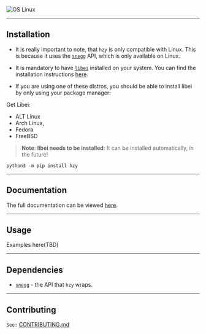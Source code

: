 
![OS Linux](https://img.shields.io/badge/OS-Linux-blue)

---

## Installation
- It is really important to note, that `hzy` is only compatible with Linux. This is because it uses the [`snegg`](https://gitlab.freedesktop.org/libinput/snegg) API, which is only available on Linux.


- It is mandatory to have [`libei`](https://gitlab.freedesktop.org/libinput/libei) installed on your system. You can find the installation instructions [here](https://gitlab.freedesktop.org/libinput/snegg/-/blob/master/README.md#installation).

- If you are using one of these distros, you should be able to install libei by only using your package manager:

Get Libei: 

- ALT Linux 
- Arch Linux, 
- Fedora
- FreeBSD

> **Note**: **libei needs to be installed**: It can be installed automatically, in the future!
> 
> 
```shell
python3 -m pip install hzy
```
---

## Documentation

The full documentation can be viewed [here](https://hadhzy.github.io/hzy/).

---

## Usage

Examples here(TBD)

---
## Dependencies

* <a href="https://gitlab.freedesktop.org/libinput/snegg" target="_blank"><code>snegg</code></a> - the API that `hzy` wraps.
---
## Contributing
`See:` [CONTRIBUTING.md](https://github.com/Hadhzy/hzy/blob/master/CONTRIBUTING.md)

